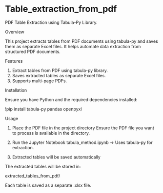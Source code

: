 # Table_extraction_from_pdf

PDF Table Extraction using Tabula-Py Library.

Overview

This project extracts tables from PDF documents using tabula-py and saves them as separate Excel files.
It helps automate data extraction from structured PDF documents.

Features
1. Extract tables from PDF using tabula-py library.
2. Saves extracted tables as separate Excel files.
3. Supports multi-page PDFs.

Installation

Ensure you have Python and the required dependencies installed:

!pip install tabula-py pandas openpyxl 

Usage
1. Place the PDF file in the project directory
Ensure the PDF file you want to process is available in the directory.

2. Run the Jupyter Notebook
tabula_method.ipynb → Uses tabula-py for extraction.

3. Extracted tables will be saved automatically
   
The extracted tables will be stored in:

extracted_tables_from_pdf/ 

Each table is saved as a separate .xlsx file.
